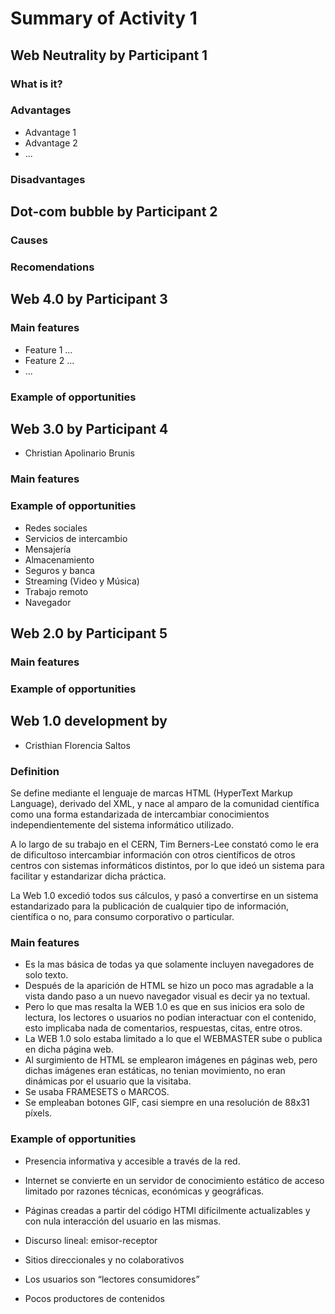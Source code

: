 # Summary of Activity 1


## Web Neutrality by Participant 1

### What is it?

### Advantages
  - Advantage 1
  - Advantage 2
  - ...

### Disadvantages


## Dot-com bubble by Participant 2

### Causes

### Recomendations


## Web 4.0 by Participant 3

### Main features
 - Feature 1 ...
 - Feature 2 ...
 - ...

### Example of opportunities


## Web 3.0 by Participant 4
- Christian Apolinario Brunis

### Main features

### Example of opportunities
- Redes sociales
- Servicios de intercambio
- Mensajería
- Almacenamiento
- Seguros y banca
- Streaming (Video y Música)
- Trabajo remoto
- Navegador


## Web 2.0 by Participant 5

### Main features

### Example of opportunities


## Web 1.0 development by
- Cristhian Florencia Saltos

### Definition

Se define mediante el lenguaje de marcas HTML (HyperText Markup Language), derivado del XML, y nace al amparo de la comunidad científica como una forma estandarizada de intercambiar conocimientos independientemente del sistema informático utilizado.

A lo largo de su trabajo en el CERN, Tim Berners-Lee constató como le era de dificultoso intercambiar información con otros científicos de otros centros con sistemas informáticos distintos, por lo que ideó un sistema para facilitar y estandarizar dicha práctica.

La Web 1.0 excedió todos sus cálculos, y pasó a convertirse en un sistema estandarizado para la publicación de cualquier tipo de información, científica o no, para consumo corporativo o particular.

### Main features
- Es la mas básica de todas ya que solamente incluyen navegadores de solo texto. 
- Después de la aparición de HTML se hizo un poco mas agradable a la vista dando paso a un nuevo navegador visual es decir ya no textual. 
- Pero lo que mas resalta la WEB 1.0 es que en sus inicios era solo de lectura, los lectores o usuarios no podian interactuar con el contenido, esto implicaba nada de comentarios, respuestas, citas, entre otros. 
- La WEB 1.0 solo estaba limitado a lo que el WEBMASTER sube o publica en dicha página web. 
- Al surgimiento de HTML se emplearon imágenes en páginas web, pero dichas imágenes eran estáticas, no tenian movimiento, no eran dinámicas por el usuario que la visitaba. 
- Se usaba FRAMESETS o MARCOS. 
- Se empleaban botones GIF, casi siempre en una resolución de 88x31 píxels. 


### Example of opportunities

- Presencia informativa y accesible a través de la red.

- Internet se convierte en un servidor de conocimiento estático de acceso limitado por razones técnicas, económicas y geográficas.

- Páginas creadas a partir del código HTMl difícilmente actualizables y con nula interacción del usuario en las mismas.

- Discurso lineal: emisor-receptor

- Sitios direccionales y no colaborativos

- Los usuarios son “lectores consumidores”

- Pocos productores de contenidos


